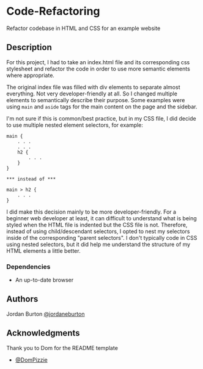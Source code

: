 # Code-Refactoring
Refactor codebase in HTML and CSS for an example website

## Description

For this project, I had to take an index.html file and its corresponding css stylesheet and refactor the code in order to use more semantic elements where appropriate.

The original index file was filled with div elements to separate almost everything. Not very developer-friendly at all. So I changed multiple elements to semantically describe their purpose. Some examples were using `main` and `aside` tags for the main content on the page and the sidebar.

I'm not sure if this is common/best practice, but in my CSS file, I did decide to use multiple nested element selectors, for example: 
```
main {
    . . . 
    . . .
    h2 {
        . . .
    }
}

*** instead of ***

main > h2 {
    . . .
}

```
I did make this decision mainly to be more developer-friendly. For a beginner web developer at least, it can difficult to understand what is being styled when the HTML file is indented but the CSS file is not. Therefore, instead of using child/descendant selectors, I opted to nest my selectors inside of the corresponding "parent selectors". I don't typically code in CSS using nested selectors, but it did help me understand the structure of my HTML elements a little better.

### Dependencies

* An up-to-date browser

## Authors

Jordan Burton 
[@jordaneburton](https://github.com/jordaneburton)

## Acknowledgments
Thank you to Dom for the README template
* [@DomPizzie](https://twitter.com/dompizzie)

